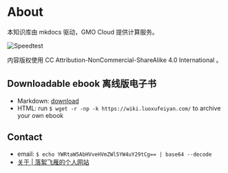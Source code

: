 # About

本知识库由 mkdocs 驱动，GMO Cloud 提供计算服务。

![Speedtest](https://www.speedtest.net/result/15530493753.png)

内容版权使用 CC Attribution-NonCommercial-ShareAlike 4.0 International 。

## Downloadable ebook 离线版电子书

* Markdown: [download](https://github.com/luoxufeiyan/wiki.luoxufeiyan.com/archive/refs/heads/master.zip)
* HTML: run `$ wget -r -np -k https://wiki.luoxufeiyan.com/` to archive your own ebook

## Contact

* email: `$ echo YWRtaW5AbHVveHVmZWl5YW4uY29tCg== | base64 --decode`
* [关于 | 落絮飞雁的个人网站](https://www.luoxufeiyan.com/about/)
